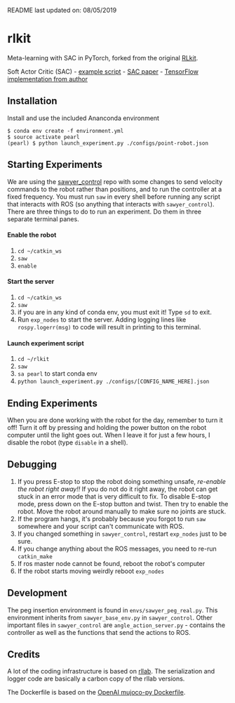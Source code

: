 README last updated on: 08/05/2019

# rlkit
Meta-learning with SAC in PyTorch, forked from the original [RLkit](https://github.com/vitchyr/rlkit).

Soft Actor Critic (SAC)
    - [example script](examples/sac.py)
    - [SAC paper](https://arxiv.org/abs/1801.01290)
    - [TensorFlow implementation from author](https://github.com/haarnoja/sac)

## Installation
Install and use the included Ananconda environment
```
$ conda env create -f environment.yml
$ source activate pearl
(pearl) $ python launch_experiment.py ./configs/point-robot.json
```

## Starting Experiments
We are using the [sawyer_control](https://github.com/mdalal2020/sawyer_control) repo with some changes to send velocity commands to the robot rather than positions, and to run the controller at a fixed frequency.
You must run `saw` in every shell before running any script that interacts with ROS (so anything that interacts with `sawyer_control`).
There are three things to do to run an experiment. Do them in three separate terminal panes.

#### Enable the robot
1. `cd ~/catkin_ws`
2. `saw`
3. `enable`

#### Start the server
1. `cd ~/catkin_ws`
2. `saw`
3. if you are in any kind of conda env, you must exit it! Type `sd` to exit.
4. Run `exp_nodes` to start the server. Adding logging lines like `rospy.logerr(msg)` to code will result in printing to this terminal.

#### Launch experiment script
1. `cd ~/rlkit`
2. `saw`
3. `sa pearl` to start conda env
3. `python launch_experiment.py ./configs/[CONFIG_NAME_HERE].json`

## Ending Experiments
When you are done working with the robot for the day, remember to turn it off! Turn it off by pressing and holding the power button on the robot computer until the light goes out.
When I leave it for just a few hours, I disable the robot (type `disable` in a shell).

## Debugging
1. If you press E-stop to stop the robot doing something unsafe, *re-enable the robot right away!!* If you do not do it right away, the robot can get stuck in an error mode that is very difficult to fix. To disable E-stop mode, press down on the E-stop button and twist. Then try to enable the robot. Move the robot around manually to make sure no joints are stuck.
2. If the program hangs, it's probably because you forgot to run `saw` somewhere and your script can't communicate with ROS.
3. If you changed something in `sawyer_control`, restart `exp_nodes` just to be sure.
4. If you change anything about the ROS messages, you need to re-run `catkin_make`
5. If ros master node cannot be found, reboot the robot's computer
6. If the robot starts moving weirdly reboot `exp_nodes`

## Development
The peg insertion environment is found in `envs/sawyer_peg_real.py`.
This environment inherits from `sawyer_base_env.py` in `sawyer_control`.
Other important files in `sawyer_control` are `angle_action_server.py` - contains the controller as well as the functions that send the actions to ROS.

## Credits
A lot of the coding infrastructure is based on [rllab](https://github.com/rll/rllab).
The serialization and logger code are basically a carbon copy of the rllab versions.

The Dockerfile is based on the [OpenAI mujoco-py Dockerfile](https://github.com/openai/mujoco-py/blob/master/Dockerfile).
